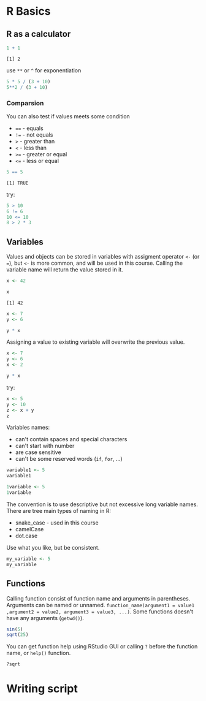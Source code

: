 # R Basics

## R as a calculator

``` r
1 + 1
```

```
[1] 2
```

use `**` or `^` for exponentiation

``` r
5 * 5 / (3 + 10)
5**2 / (3 + 10)
```

### Comparsion

You can also test if values meets some condition

- `==` - equals
- `!=` - not equals
- `>` - greater than
- `<` - less than
- `>=` - greater or equal
- `<=` - less or equal

``` r
5 == 5
```

```
[1] TRUE
```

try:
``` r
5 > 10
6 != 6
10 <= 10
8 > 2 * 3
```

## Variables
Values and objects can be stored in variables with assigment operator `<-` (or `=`), but `<-` is more common, and will be used in this course. Calling the variable name will return the value stored in it.

``` r
x <- 42

x
```

```
[1] 42
```

``` r
x <- 7
y <- 6

y * x
```

Assigning a value to existing variable will overwrite the previous value.

``` r
x <- 7
y <- 6
x <- 2

y * x
```

try:
``` r 
x <- 5
y <- 10
z <- x + y
z
```

Variables names:

- can't contain spaces and special characters
- can't start with number
- are case sensitive
- can't be some reserved words (`if`, `for`, ...)


``` r
variable1 <- 5
variable1
``` 

``` r
1variable <- 5
1variable
``` 
The convention is to use descriptive but not excessive long variable names. There are tree main types of naming in R:

- snake_case - used in this course
- camelCase
- dot.case

Use what you like, but be consistent.

``` r
my_variable <- 5
my_variable
``` 
 
## Functions
Calling function consist of function name and arguments in parentheses. Arguments can be named or unnamed. 
`function_name(argument1 = value1 ,argument2 = value2, argument3 = value3, ...)`. Some functions doesn't have
 any arguments (`getwd()`).

``` r
sin(5)
sqrt(25)
```
You can get function help using RStudio GUI or calling `?` before the function name, or `help()` function.

``` r 
?sqrt
```

# Writing script
<!-- todo -->
